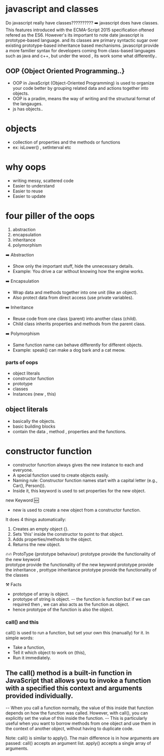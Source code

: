 # javascript and classes

Do javascript really have classes??????????
➡️ javascript does have classes. This features introduced with the ECMA-Script 2015 specification oftened refered as the ES6. However's its important to note date javascript is prototype-based language. and its classes are primary syntactic sugar over existing prototype-based inheritance based mechanisms. javascript provide a more familier syntax for developers coming from class-based languages such as java and c++, but under the wood , its work some what differently..

## OOP {Object Oriented Programming..}

 - OOP in JavaScript (Object-Oriented Programming) is used to organize your code better by grouping related data and actions together into objects.
 - OOP is a pradim, means the way of writing and the structural format of the langauges. 
 - js has objects..
 
# objects 
 - collection of properties and the methods or functions
 - ex: isLower() , setInterval etc

# why oops 
 - writing messy, scattered code
 - Easier to understand 
 - Easier to reuse 
 -  Easier to update 

# four piller of the oops
1. abstraction 
2. encapsulation
3. inheritance 
4. polymorphism

➡️ Abstraction
- Show only the important stuff, hide the unnecessary details.
- Example: You drive a car without knowing how the engine works.

➡️ Encapsulation
- Wrap data and methods together into one unit (like an object).
- Also protect data from direct access (use private variables).

➡️ Inheritance
- Reuse code from one class (parent) into another class (child).
- Child class inherits properties and methods from the parent class.

➡️ Polymorphism
- Same function name can behave differently for different objects.
- Example: speak() can make a dog bark and a cat meow.



### parts of oops

- object literals
- constructor function
- prototype
- classes
- Instances (new , this)

## object literals 
- basically the objects. 
- basic building blocks 
- contain the data , method , properties and the functions.

# constructor function
- constructor funcrtion always gives the new instance to each and everyone. 
- A special function used to create objects easily.
- Naming rule: Constructor function names start with a capital letter (e.g., Car(), Person()).
- Inside it, this keyword is used to set properties for the new object.


new Keyword 🆕
- new is used to create a new object from a constructor function.

It does 4 things automatically:

1. Creates an empty object {}.
2. Sets 'this' inside the constructor to point to that object.
3. Adds properties/methods to the object.
4. Returns the new object.

🔥🔥 ProtoType 
{prototype behaviour}
prototype provide the functionality of the new keyword  
prototype provide the functionality of the new keyword
prototype provide the inheritance , prottype inheritance 
prototype provide the functionality of the classes

⚒️ Facts
- prototype of array is object. 
- prototype of string is object.
-- the function is function but if we can required then , we can also acts as the function as object.
- hence prototype of the function is also the object.

### call() and this

call() is used to run a function, but set your own this (manually) for it.
In simple words:
- Take a function,
- Tell it which object to work on (this),
- Run it immediately.

## The call() method is a built-in function in JavaScript that allows you to invoke a function with a specified this context and arguments provided individually.
-- When you call a function normally, the value of this inside that function depends on how the function was called. However, with call(), you can explicitly set the value of this inside the function.
-- This is particularly useful when you want to borrow methods from one object and use them in the context of another object, without having to duplicate code.

Note: call() is similar to apply(). The main difference is in how arguments are passed:
call() accepts an argument list.
apply() accepts a single array of arguments.
